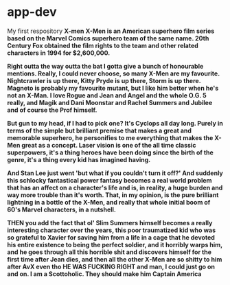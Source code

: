 # app-dev
My first respository
**X-men**
**X-Men is an American superhero film series based on the Marvel Comics superhero team of the same name. 20th Century Fox obtained the film rights to the team and other related characters in 1994 for $2,600,000.**

**Right outta the way outta the bat I gotta give a bunch of honourable mentions. Really, I could never choose, so many X-Men are my favourite. Nightcrawler is up there, Kitty Pryde is up there, Storm is up there. Magneto is probably my favourite mutant, but I like him better when he's not an X-Man. I love Rogue and Jean and Angel and the whole O.G. 5 really, and Magik and Dani Moonstar and Rachel Summers and Jubilee and of course the Prof himself.**


**But gun to my head, if I had to pick one? It's Cyclops all day long. Purely in terms of the simple but brilliant premise that makes a great and memorable superhero, he personifies to me everything that makes the X-Men great as a concept. Laser vision is one of the all time classic superpowers, it's a thing heroes have been doing since the birth of the genre, it's a thing every kid has imagined having.**

**And Stan Lee just went 'but what if you couldn't turn it off?' And suddenly this schlocky fantastical power fantasy becomes a real world problem that has an affect on a character's life and is, in reality, a huge burden and way more trouble than it's worth. That, in my opinion, is the pure brilliant lightning in a bottle of the X-Men, and really that whole initial boom of 60's Marvel characters, in a nutshell.**

**THEN you add the fact that ol' Slim Summers himself becomes a really interesting character over the years, this poor traumatized kid who was so grateful to Xavier for saving him from a life in a cage that he devoted his entire existence to being the perfect soldier, and it horribly warps him, and he goes through all this horrible shit and discovers himself for the first time after Jean dies, and then all the other X-Men are so shitty to him after AvX even tho HE WAS FUCKING RIGHT and man, I could just go on and on. I am a Scottoholic. They should make him Captain America**
